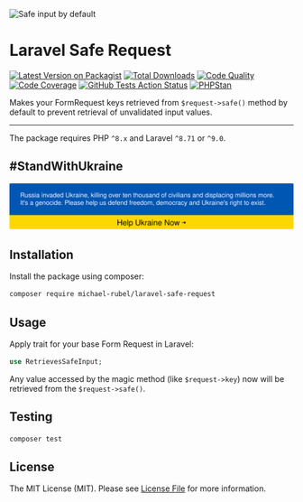 ![Safe input by default](https://user-images.githubusercontent.com/37669560/176688983-0dacba26-c133-45ba-aa9d-f6c695fd903c.png)

# Laravel Safe Request
[![Latest Version on Packagist](https://img.shields.io/packagist/v/michael-rubel/laravel-safe-request.svg?style=flat-square&logo=packagist)](https://packagist.org/packages/michael-rubel/laravel-safe-request)
[![Total Downloads](https://img.shields.io/packagist/dt/michael-rubel/laravel-safe-request.svg?style=flat-square&logo=packagist)](https://packagist.org/packages/michael-rubel/laravel-safe-request)
[![Code Quality](https://img.shields.io/scrutinizer/quality/g/michael-rubel/laravel-safe-request.svg?style=flat-square&logo=scrutinizer)](https://scrutinizer-ci.com/g/michael-rubel/laravel-safe-request/?branch=main)
[![Code Coverage](https://img.shields.io/scrutinizer/coverage/g/michael-rubel/laravel-safe-request.svg?style=flat-square&logo=scrutinizer)](https://scrutinizer-ci.com/g/michael-rubel/laravel-safe-request/?branch=main)
[![GitHub Tests Action Status](https://img.shields.io/github/workflow/status/michael-rubel/laravel-safe-request/run-tests/main?style=flat-square&label=tests&logo=github)](https://github.com/michael-rubel/laravel-safe-request/actions)
[![PHPStan](https://img.shields.io/github/workflow/status/michael-rubel/laravel-safe-request/phpstan/main?style=flat-square&label=larastan&logo=laravel)](https://github.com/michael-rubel/laravel-safe-request/actions)

Makes your FormRequest keys retrieved from `$request->safe()` method by default to prevent retrieval of unvalidated input values.

---

The package requires PHP `^8.x` and Laravel `^8.71` or `^9.0`.

## #StandWithUkraine
[![SWUbanner](https://raw.githubusercontent.com/vshymanskyy/StandWithUkraine/main/banner2-direct.svg)](https://github.com/vshymanskyy/StandWithUkraine/blob/main/docs/README.md)

## Installation
Install the package using composer:
```bash
composer require michael-rubel/laravel-safe-request
```

## Usage
Apply trait for your base Form Request in Laravel:
```php
use RetrievesSafeInput;
```

Any value accessed by the magic method (like `$request->key`) now will be retrieved from the `$request->safe()`.

## Testing
```bash
composer test
```

## License
The MIT License (MIT). Please see [License File](LICENSE.md) for more information.
